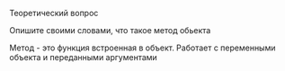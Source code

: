 Теоретический вопрос

Опишите своими словами, что такое метод обьекта

Метод  - это функция встроенная в объект. Работает с переменными объекта и переданными аргументами